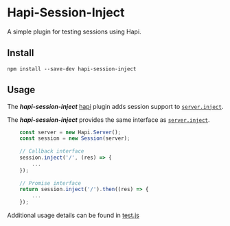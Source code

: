 # Hapi-Session-Inject

A simple plugin for testing sessions using Hapi.

## Install

```
npm install --save-dev hapi-session-inject
```

## Usage

The ***hapi-session-inject*** [hapi](https://github.com/hapijs/hapi) plugin adds session support to [`server.inject`](http://hapijs.com/api#serverinjectoptions-callback).

The ***hapi-session-inject*** provides the same interface as [`server.inject`](http://hapijs.com/api#serverinjectoptions-callback). 

```JavaScript
	const server = new Hapi.Server();
	const session = new Session(server);
	
	// Callback interface
	session.inject('/', (res) => {
		...
	});
	
	// Promise interface
	return session.inject('/').then((res) => {
		...
	});

```

Additional usage details can be found in [test.js](test/inddex.js)
